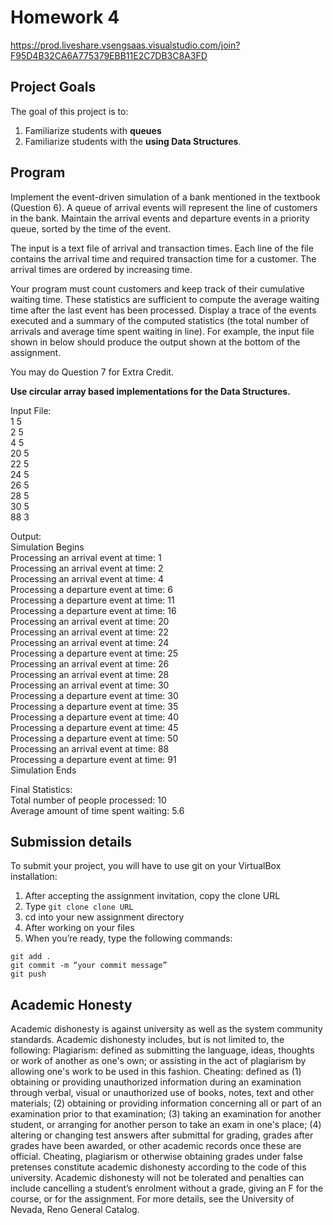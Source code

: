 # Homework 4

https://prod.liveshare.vsengsaas.visualstudio.com/join?F95D4B32CA6A775379EBB11E2C7DB3C8A3FD

## Project Goals
The goal of this project is to:
1.	Familiarize students with **queues**
2.  Familiarize students with the **using Data Structures**.

## Program
Implement the event-driven simulation of a bank mentioned in the textbook (Question 6). A queue of arrival events will represent the line of customers in the bank. Maintain the arrival events and departure events in a priority queue, sorted by the time of the event. 

The input is a text file of arrival and transaction times. Each line of the file contains the arrival time and required transaction time for a customer. The arrival times are ordered by increasing time.

Your program must count customers and keep track of their cumulative waiting time. These statistics are sufficient to compute the average waiting time after the last event has been processed. Display a trace of the events executed and a summary of the computed statistics (the total number of arrivals and average time spent waiting in line). For example, the input file shown in below should produce the output shown at the bottom of the assignment.

You may do Question 7 for Extra Credit.  

**Use circular array based implementations for the Data Structures.**

Input File:  
1	5  
2	5  
4	5  
20	5  
22	5  
24	5  
26	5  
28	5  
30	5  
88	3  

Output:  
Simulation Begins	 
Processing an arrival event at time:	1  
Processing an arrival event at time:	2  
Processing an arrival event at time:	4  
Processing a departure event at time:	6  
Processing a departure event at time:	11  
Processing a departure event at time:	16  
Processing an arrival event at time:	20  
Processing an arrival event at time:	22  
Processing an arrival event at time:	24  
Processing a departure event at time:	25  
Processing an arrival event at time:	26  
Processing an arrival event at time:	28  
Processing an arrival event at time:	30  
Processing a departure event at time:	30  
Processing a departure event at time:	35  
Processing a departure event at time:	40  
Processing a departure event at time:	45  
Processing a departure event at time:	50  
Processing an arrival event at time:	88  
Processing a departure event at time:	91  
Simulation Ends	  
	
Final Statistics:	  
	Total number of people processed: 10  
	Average amount of time spent waiting: 5.6	 

## Submission details
To submit your project, you will have to use git on your VirtualBox installation:
1.	After accepting the assignment invitation, copy the clone URL
2.	Type 
```git clone clone URL```
3.	cd into your new assignment directory
4.	After working on your files
5.	When you’re ready, type the following commands: 
```
git add .
git commit -m “your commit message”
git push
```
## Academic Honesty
Academic dishonesty is against university as well as the system community standards. Academic dishonesty includes, but is not limited to, the following:
Plagiarism: defined as submitting the language, ideas, thoughts or work of another as one's own; or assisting in the act of plagiarism by allowing one's work to be used in this fashion.
Cheating: defined as (1) obtaining or providing unauthorized information during an examination through verbal, visual or unauthorized use of books, notes, text and other materials; (2) obtaining or providing information concerning all or part of an examination prior to that examination; (3) taking an examination for another student, or arranging for another person to take an exam in one's place; (4) altering or changing test answers after submittal for grading, grades after grades have been awarded, or other academic records once these are official.
Cheating, plagiarism or otherwise obtaining grades under false pretenses constitute academic
dishonesty according to the code of this university. Academic dishonesty will not be tolerated and
penalties can include cancelling a student’s enrolment without a grade, giving an F for the course, or for the assignment. For more details, see the University of Nevada, Reno General Catalog.
